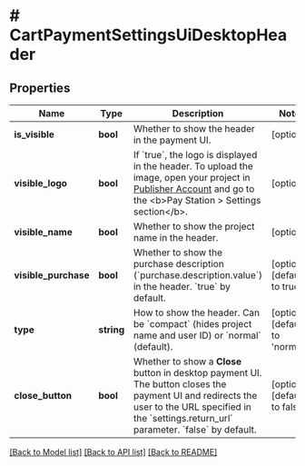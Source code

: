 # # CartPaymentSettingsUiDesktopHeader

## Properties

Name | Type | Description | Notes
------------ | ------------- | ------------- | -------------
**is_visible** | **bool** | Whether to show the header in the payment UI. | [optional]
**visible_logo** | **bool** | If &#x60;true&#x60;, the logo is displayed in the header. To upload the image, open your project in [Publisher Account](https://publisher.xsolla.com/) and go to the &lt;b&gt;Pay Station &gt; Settings section&lt;/b&gt;. | [optional]
**visible_name** | **bool** | Whether to show the project name in the header. | [optional]
**visible_purchase** | **bool** | Whether to show the purchase description (&#x60;purchase.description.value&#x60;) in the header. &#x60;true&#x60; by default. | [optional] [default to true]
**type** | **string** | How to show the header. Can be &#x60;compact&#x60; (hides project name and user ID) or &#x60;normal&#x60; (default). | [optional] [default to 'normal']
**close_button** | **bool** | Whether to show a **Close** button in desktop payment UI. The button closes the payment UI and redirects the user to the URL specified in the &#x60;settings.return_url&#x60; parameter. &#x60;false&#x60; by default. | [optional] [default to false]

[[Back to Model list]](../../README.md#models) [[Back to API list]](../../README.md#endpoints) [[Back to README]](../../README.md)
